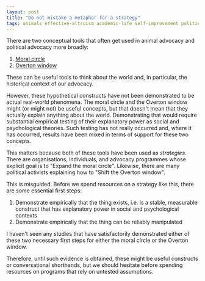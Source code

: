 ```yaml
---
layout: post
title: "Do not mistake a metaphor for a strategy"
tags: animals effective-altruism academic-life self-improvement politics
---
```


There are two conceptual tools that often get used in animal advocacy and political advocacy more broadly:

1. [Moral circle](https://en.wikipedia.org/wiki/Moral_circle_expansion)
2. [Overton window](https://en.wikipedia.org/wiki/Overton_window)

These can be useful tools to think about the world and, in particular, the historical context of our advocacy.

However, these hypothetical constructs have not been demonstrated to be actual real-world phenomena. The moral circle and the Overton window might (or might not) be useful concepts, but that doesn't mean that they actually explain anything about the world. Demonstrating that would require substantial empirical testing of their explanatory power as social and psychological theories. Such testing has not really occurred and, where it has occurred, results have been mixed in terms of support for these two concepts.

This matters because both of these tools have been used as *strategies*. There are organisations, individuals, and advocacy programmes whose explicit goal is to "Expand the moral circle". Likewise, there are many political activists explaining how to "Shift the Overton window".

This is misguided. Before we spend resources on a strategy like this, there are some essential first steps:

1. Demonstrate empirically that the thing exists, i.e. is a stable, measurable construct that has explanatory power in social and psychological contexts
2. Demonstrate empirically that the thing can be reliably manipulated

I haven't seen any studies that have satisfactorily demonstrated either of these two necessary first steps for either the moral circle or the Overton window.

Therefore, until such evidence is obtained, these might be useful constructs or conversational shorthands, but we should hesitate before spending resources on programs that rely on untested assumptions.
